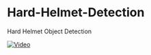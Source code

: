 # Hard-Helmet-Detection
Hard Helmet Object Detection

[![Video](https://via.placeholder.com/150)](https://drive.google.com/file/d/1XSxaKPh3CNs-yHkTHZheYZTjR4Joc9K-/view?usp=sharing/autoplay-video.mp4)

